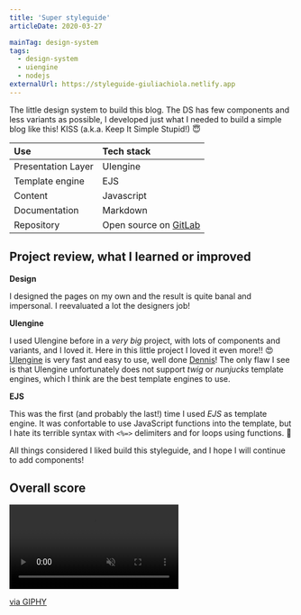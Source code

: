 ```yaml
---
title: 'Super styleguide'
articleDate: 2020-03-27

mainTag: design-system
tags:
  - design-system
  - uiengine
  - nodejs
externalUrl: https://styleguide-giuliachiola.netlify.app
---
```


The little design system to build this blog.
The DS has few components and less variants as possible, I developed just what I needed to build a simple blog like this! KISS (a.k.a. Keep It Simple Stupid!) 😇


| Use                | Tech stack                 |
|:-------------------|:---------------------------|
| Presentation Layer | UIengine                   |
| Template engine    | EJS                        |
| Content            | Javascript                 |
| Documentation      | Markdown                   |
| Repository         | Open source on [GitLab](https://gitlab.com/giuliach/super-styleguide) |

## Project review, what I learned or improved

**Design**

I designed the pages on my own and the result is quite banal and impersonal. I reevaluated a lot the designers job!

**UIengine**

I used UIengine before in a _very big_ project, with lots of components and variants, and I loved it. Here in this little project I loved it even more!! 😍[UIengine](https://github.com/dennisreimann/uiengine) is very fast and easy to use, well done [Dennis](https://github.com/dennisreimann)! The only flaw I see is that UIengine unfortunately does not support _twig_ or _nunjucks_ template engines, which I think are the best template engines to use.

**EJS**

This was the first (and probably the last!) time I used _EJS_ as template engine. It was confortable to use JavaScript functions into the template, but I hate its terrible syntax with `<%=>` delimiters and for loops using functions. 🤢

All things considered I liked build this styleguide, and I hope I will continue to add components!

## Overall score

<div class="s-giphy s-giphy--medium-d">
  <video autoplay loop muted playsinline>
    <source src="https://i.giphy.com/media/62PP2yEIAZF6g/giphy.mp4" type="video/mp4">
  </video>
  <p><a href="https://giphy.com/gifs/swag-80s-sunglasses-62PP2yEIAZF6g">via GIPHY</a></p>
</div>
